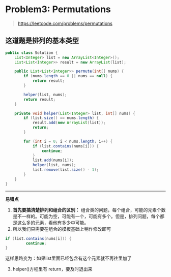 # Problem3: Permutations


> https://leetcode.com/problems/permutations

这道题是排列的基本类型
--------------------------------
```java
public class Solution {
    List<Integer> list = new ArrayList<Integer>();
    List<List<Integer>> result = new ArrayList(list);

    public List<List<Integer>> permute(int[] nums) {
        if (nums.length == 0 || nums == null) {
            return result;
        }

        helper(list, nums);
        return result;
    }

    private void helper(List<Integer> list, int[] nums) {
        if (list.size() == nums.length) {
            result.add(new ArrayList(list));
            return;
        }

        for (int i = 0; i < nums.length; i++) {
            if (list.contains(nums[i])) {
                continue;
            }
            list.add(nums[i]);
            helper(list, nums);
            list.remove(list.size() - 1);
        }
    }
}
```
--------------------------------

**易错点**

1. **首先要搞清楚排列和组合的区别：** 组合类的问题，每个组合，可能的元素个数是不一样的。可能为空，可能有一个，可能有多个。但是，排列问题，每个都是这么多的元素，看他有多少中可能。
2. 所以我们只需要在组合的模板基础上稍作修改即可
```java
if (list.contains(nums[i])) {
         continue;
}
```
这样思路变为：如果list里面已经包含有这个元素就不再往里加了

3. helper()方程里有 return，要及时退出来 
